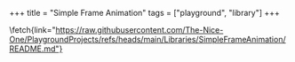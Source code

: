 +++
title = "Simple Frame Animation"
tags = ["playground", "library"]
+++

\fetch{link="https://raw.githubusercontent.com/The-Nice-One/PlaygroundProjects/refs/heads/main/Libraries/SimpleFrameAnimation/README.md"}
